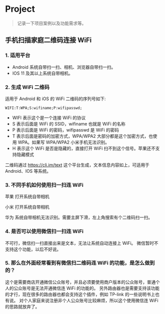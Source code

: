# Project

> 记录一下项目案例以及功能需求等。

## 手机扫描家庭二维码连接 WiFi

### 1. 适用平台

- Android 系统自带扫一扫、相机、浏览器自带扫一扫。
- IOS 11 及其以上系统自带相机。

### 2. 生成 WiFi 二维码

适用于 Android 和 iOS 的 WiFi 二维码的序列号如下:

```
WIFI:T:WPA;S:wifiname;P:wifipasswd;
```

- WIFI 表示这个是一个连接 WiFi 的协议
- S 表示后面是 WiFi 的 SSID，wifiname 也就是 WiFi 的名称
- P 表示后面是 WiFi 的密码，wifipasswd 是 WiFi 的密码
- T 表示后面是密码的加密方式，WPA/WPA2 大部分都是这个加密方式，也使用 WPA。如果写 WPA/WPA2 小米手机无法识别。
- H 表示这个 WiFi 是否是隐藏的，直接打开 WiFi 扫不到这个信号。苹果还不支持隐藏模式

二维码通过 https://cli.im/text 这个平台生成，文本信息内容如上，可适用于 Android、IOS 等系统。

### 3. 不同手机如何使用扫一扫连 WiFi

苹果
打开系统自带相机

小米
打开系统自带相机

华为
系统自带相机无法识别。需要主屏下滑，左上角搜索有个二维码扫一扫。

### 4. 是否可以使用微信扫一扫连 WiFi

不可行，微信扫一扫直接出来是文本，无法让系统自动连接上 WiFi。
微信暂时不支持这个功能，以后不好说。

### 5. 那么在外面经常看到有微信扫二维码连 WiFi 的功能，是怎么做到的？

这个是需要商店开通微信公众账号，并且必须要使用商户版本的公众账号，普通个人的公众账号是无法开通微信连 WiFi 的功能的。
另外路由器也是需要支持该功能的才行，现在很多的路由器也都会支持这个插件，例如 TP-link 的一些说明书上也有说。
对个人家庭来说注册非个人公众账号比较麻烦，所以这个使用微信连 WiFi 的思路就放弃了。
